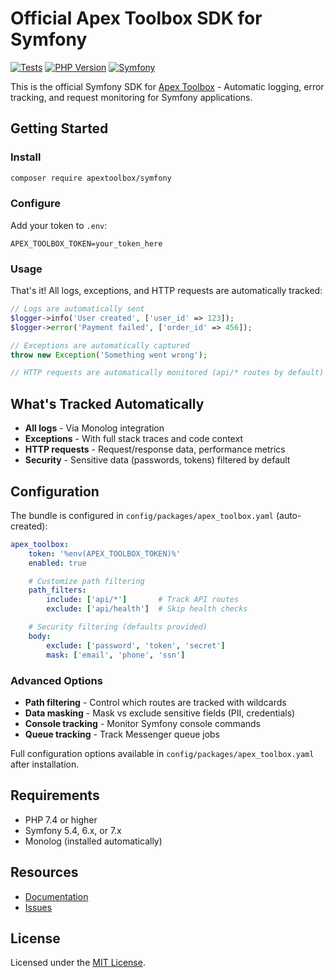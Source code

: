 # Official Apex Toolbox SDK for Symfony

[![Tests](https://img.shields.io/badge/tests-45%20passed-brightgreen)](https://github.com/apextoolbox/symfony)
[![PHP Version](https://img.shields.io/badge/php-%3E%3D7.4-blue)](https://php.net)
[![Symfony](https://img.shields.io/badge/symfony-5.4%20%7C%206.x%20%7C%207.x-green)](https://symfony.com)

This is the official Symfony SDK for [Apex Toolbox](https://apextoolbox.com/) - Automatic logging, error tracking, and request monitoring for Symfony applications.

## Getting Started

### Install

```bash
composer require apextoolbox/symfony
```

### Configure

Add your token to `.env`:

```env
APEX_TOOLBOX_TOKEN=your_token_here
```

### Usage

That's it! All logs, exceptions, and HTTP requests are automatically tracked:

```php
// Logs are automatically sent
$logger->info('User created', ['user_id' => 123]);
$logger->error('Payment failed', ['order_id' => 456]);

// Exceptions are automatically captured
throw new Exception('Something went wrong');

// HTTP requests are automatically monitored (api/* routes by default)
```

## What's Tracked Automatically

- **All logs** - Via Monolog integration
- **Exceptions** - With full stack traces and code context
- **HTTP requests** - Request/response data, performance metrics
- **Security** - Sensitive data (passwords, tokens) filtered by default

## Configuration

The bundle is configured in `config/packages/apex_toolbox.yaml` (auto-created):

```yaml
apex_toolbox:
    token: '%env(APEX_TOOLBOX_TOKEN)%'
    enabled: true

    # Customize path filtering
    path_filters:
        include: ['api/*']       # Track API routes
        exclude: ['api/health']  # Skip health checks

    # Security filtering (defaults provided)
    body:
        exclude: ['password', 'token', 'secret']
        mask: ['email', 'phone', 'ssn']
```

### Advanced Options

- **Path filtering** - Control which routes are tracked with wildcards
- **Data masking** - Mask vs exclude sensitive fields (PII, credentials)
- **Console tracking** - Monitor Symfony console commands
- **Queue tracking** - Track Messenger queue jobs

Full configuration options available in `config/packages/apex_toolbox.yaml` after installation.

## Requirements

- PHP 7.4 or higher
- Symfony 5.4, 6.x, or 7.x
- Monolog (installed automatically)

## Resources

- [Documentation](https://apextoolbox.com/docs)
- [Issues](https://github.com/apextoolbox/symfony/issues)

## License

Licensed under the [MIT License](https://github.com/apextoolbox/symfony/blob/main/LICENSE).
